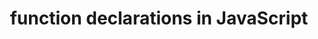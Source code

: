 ---
title: function declarations in JavaScript
published: March 16, 2020
meta: JavaScript has 3 ways to declare functions. function statement, anonymous function, and arrow function.
pic: images/javascript.png
imgAlt: the JavaScript logo
link: https://codinglead.github.io/javascript/function-declarations-in-javascript
---